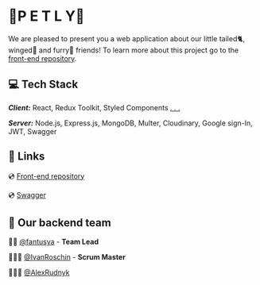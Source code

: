 # 🐾P E T L Y🐾

We are pleased to present you a web application about our little tailed🐈, winged🐥 and furry🐇 friends! 
To learn more about this project go to the [front-end repository](https://github.com/fantusya/petly).

## 💻 Tech Stack

**_Client:_** React, Redux Toolkit, Styled Components [ . . . ](https://github.com/fantusya/petly)

**_Server:_** Node.js, Express.js, MongoDB, Multer, Cloudinary, Google sign-In, JWT, Swagger

## 🔗 Links

💿 [Front-end repository](https://github.com/fantusya/petly)

💿 [Swagger](https://petly-gd7x.onrender.com/api-docs)

## 🦾 Our backend team

👩‍💻 [@fantusya](https://github.com/fantusya) - **Team Lead**

👨🏻‍💻 [@IvanRoschin](https://github.com/IvanRoschin) - **Scrum Master**

👨🏻‍💻 [@AlexRudnyk](https://github.com/AlexRudnyk)
